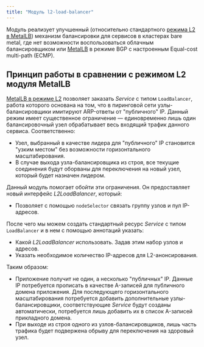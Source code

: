 ```yaml
---
title: "Модуль l2-load-balancer"
---
```


Модуль реализует улучшенный (относительно стандартного [режима L2 в MetalLB](../380-metallb/#режим-layer-2)) механизм балансировки для сервисов в кластерах bare metal, где нет возможности воспользоваться облачным балансировщиком или [MetalLB](../380-metallb/#режим-bgp) в режиме BGP с настроенным Equal-cost multi-path (ECMP).

## Принцип работы в сравнении с режимом L2 модуля MetalLB

[MetalLB в режиме L2](../../../se/modules/380-metallb/#режим-layer-2) позволяет заказать _Service_ с типом `LoadBalancer`, работа которого основана на том, что в пиринговой сети узлы-балансировщики имитируют ARP-ответы от "публичного" IP. Данный режим имеет существенное ограничение — единовременно лишь один балансировочный узел обрабатывает весь входящий трафик данного сервиса. Соответственно:

* Узел, выбранный в качестве лидера для "публичного" IP становится "узким местом" без возможности горизонтального масштабирования.
* В случае выхода узла-балансировщика из строя, все текущие соединения будут оборваны для переключения на новый узел, который будет назначен лидером.

<div data-presentation="../../presentations/381-l2-load-balancer/basics_metallb_ru.pdf"></div>
<!--- Source: https://docs.google.com/presentation/d/1cs1uKeX53DB973EMtLFcc8UQ8BFCW6FY2vmEWua1tu8/ --->

Данный модуль помогает обойти эти ограничения. Он предоставляет новый интерфейс _L2LoadBalancer_, который:

* Позволяет с помощью `nodeSelector` связать группу узлов и пул IP-адресов.

После чего мы можем создать стандартный ресурс _Service_ с типом `LoadBalancer` и в нем с помощью аннотаций указать:

* Какой _L2LoadBalancer_ использовать. Задав этим набор узлов и адресов.
* Указать необходимое количество IP-адресов для L2-анонсирования.

<div data-presentation="../../presentations/381-l2-load-balancer/basics_l2loadbalancer_new_ru.pdf"></div>
<!--- Source: https://docs.google.com/presentation/d/1jDqC4Bhg5NMLZWaFM32bIAzqpkUo0hOkAaRzC0yKRxE/ --->

Таким образом:
* Приложение получит не один, а несколько "публичных" IP. Данные IP потребуется прописать в качестве A-записей для публичного домена приложения. Для последующего горизонтального масштабирования потребуется добавить дополнительные узлы-балансировщики, соответствующие _Service_ будут созданы автоматически, потребуется лишь добавить их в список A-записей прикладного домена.
* При выходе из строя одного из узлов-балансировщиков, лишь часть трафика будет подвержена обрыву для переключения на здоровый узел.
